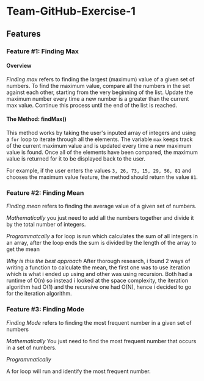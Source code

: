 # Team-GitHub-Exercise-1

## Features

### Feature #1: Finding Max

#### Overview
*Finding max* refers to finding the largest (maximum) value of a given set of numbers. To find the maximum value, compare all the numbers in the set against each other, starting from the very beginning of the list. Update the maximum number every time a new number is a greater than the current max value. Continue this process until the end of the list is reached.

#### The Method: findMax()
This method works by taking the user's inputed array of integers and using a `for` loop to iterate through all the elements. The variable `max` keeps track of the current maximum value and is updated every time a new maximum value is found. Once all of the elements have been compared, the maximum value is returned for it to be displayed back to the user. 

For example, if the user enters the values `3, 26, 73, 15, 29, 56, 81` and chooses the maximum value feature, the method should return the value `81`.

### Feature #2: Finding Mean

*Finding mean* 
refers to finding the average  value of a given set of numbers.

*Mathematically* 
you just need to add all the numbers together and divide it by the total number of integers.


*Programmatcally*
a for loop is run which calculates the sum of all integers in an array, after the loop ends the sum is divided by the length of the array to get the mean

*Why is this the best approach*
After thorough research, i found 2 ways of writing a function to calculate the mean, the first one was to use iteration which is what i ended up using and other was using recursion. Both had a runtime of O(n) so instead i looked at the space complexity, the iteration algorithm had O(1) and the recursive one had O(N), hence i decided to go for the iteration algorithm.

### Feature #3: Finding Mode

*Finding Mode*
refers to finding the most frequent number in a given set of numbers

*Mathematically*
You just need to find the most frequent number that occurs in a set of numbers.

*Programmatically*

A for loop will run and identify the most frequent number.